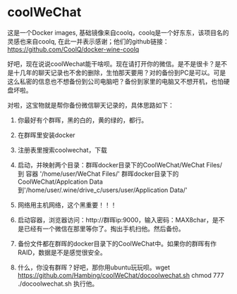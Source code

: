# coolWeChat

这是一个Docker images, 基础镜像来自coolq，coolq是一个好东东，该项目名的灵感也来自coolq, 在此一并表示感谢；他们的github链接：https://github.com/CoolQ/docker-wine-coolq

好吧，现在说说coolWechat能干啥呗。现在请打开你的微信。是不是很卡？是不是十几年的聊天记录也不舍的删除，生怕那天要用？对的备份到PC是可以。可是这么私密的信息也不想备份到公司电脑吧？备份到家里的电脑又不想开机，也怕硬盘坏啦。

对啦，这宝物就是帮你备份微信聊天记录的，具体思路如下：
1. 你最好有个群晖，黑的白的，黄的绿的，都行。
2. 在群晖里安装docker
3. 注册表里搜索coolwechat，下载
4. 启动，并映射两个目录：群晖docker目录下的CoolWeChat/WeChat Files/ 到 容器 '/home/user/WeChat Files/' 群晖docker目录下的CoolWeChat/Applcation Data 到'/home/user/.wine/drive_c/users/user/Application Data/'

5. 网络用主机网络，这个黑重要！！！

6. 启动容器，浏览器访问：http://群晖ip:9000，输入密码：MAX8char，是不是已经有一个微信在那里等你了。掏出手机扫他。然后备份。

7. 备份文件都在群晖的docker目录下的CoolWeChat中。如果你的群晖有作RAID，数据是不是感觉很安全。

8. 什么，你没有群晖？好吧，那你用ubuntu玩玩呗。wget https://github.com/Hambing/coolWeChat/docoolwechat.sh    chmod 777 ./docoolwechat.sh   执行他。
